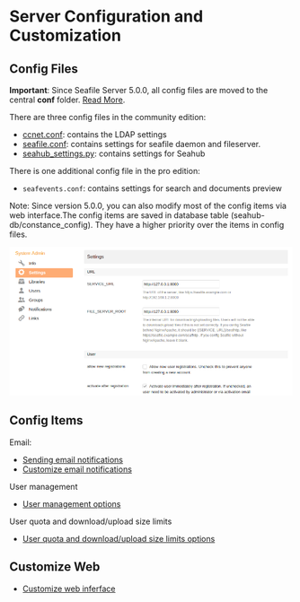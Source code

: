 # Server Configuration and Customization

## Config Files

**Important**: Since Seafile Server 5.0.0, all config files are moved to the central **conf** folder. [Read More](../deploy/new_directory_layout_5_0_0.md).

There are three config files in the community edition:

- [ccnet.conf](ccnet-conf.md): contains the LDAP settings
- [seafile.conf](seafile-conf.md): contains settings for seafile daemon and fileserver.
- [seahub_settings.py](seahub_settings_py.md): contains settings for Seahub

There is one additional config file in the pro edition:

- `seafevents.conf`: contains settings for search and documents preview

Note: Since version 5.0.0, you can also modify most of the config items via web interface.The config items are saved in database table (seahub-db/constance_config). They have a higher priority over the items in config files.

![Seafile Config via Web](../images/seafile-server-config.png)

## Config Items

Email:

* [Sending email notifications](sending_email.md)
* [Customize email notifications](customize_email_notifications.md)

User management

* [User management options](user_options.md)

User quota and download/upload size limits

* [User quota and download/upload size limits options](quota_and_size_options.md)

## Customize Web

* [Customize web inferface](seahub_customization.md)
